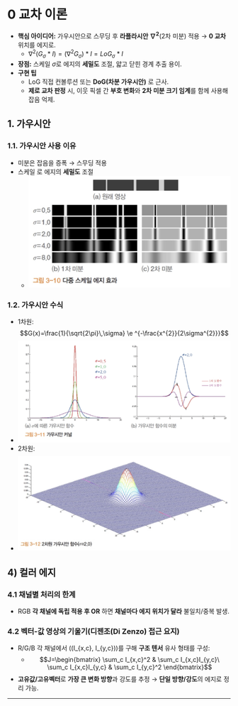# 0 교차 이론

- **핵심 아이디어:** 가우시안으로 스무딩 후 **라플라시안 $\nabla^2$**(2차 미분) 적용 → **0 교차** 위치를 에지로. 
	- $\nabla^2 (G_\sigma * I) = (\nabla^2 G_\sigma) * I = LoG_\sigma * I$
- **장점:** 스케일 $\sigma$로 에지의 **세밀도** 조절, 얇고 닫힌 경계 추출 용이.
- **구현 팁**
    - LoG 직접 컨볼루션 또는 **DoG(차분 가우시안)** 로 근사.
    - **제로 교차 판정** 시, 이웃 픽셀 간 **부호 변화**와 **2차 미분 크기 임계**를 함께 사용해 잡음 억제.

## 1. 가우시안
### 1.1. 가우시안 사용 이유

- 미분은 잡음을 증폭 → 스무딩 적용
- 스케일 로 에지의 **세밀도** 조절
	- ![](../../_image/2025-10-17-13-12-18.jpg)

### 1.2. 가우시안 수식

- 1차원: $$G(x)=\frac{1}{\sqrt{2\pi}\,\sigma} \e ^{-\frac{x^{2}}{2\sigma^{2}}}$$
- ![](../../_image/2025-10-17-13-13-38.jpg)
- 2차원: $$$$
- ![](../../_image/2025-10-17-13-13-45.jpg)


## 4) 컬러 에지

### 4.1 채널별 처리의 한계

- RGB **각 채널에 독립 적용 후 OR** 하면 **채널마다 에지 위치가 달라** 불일치/중복 발생.

### 4.2 벡터-값 영상의 기울기(디젠조(Di Zenzo) 접근 요지)

- R/G/B 각 채널에서 ((I_{x,c}, I_{y,c}))를 구해 **구조 텐서** 유사 형태를 구성: 
	- $$J=\begin{bmatrix}  
	    \sum_c I_{x,c}^2 & \sum_c I_{x,c}I_{y,c}\  
	    \sum_c I_{x,c}I_{y,c} & \sum_c I_{y,c}^2  
	    \end{bmatrix}$$
- **고유값/고유벡터**로 **가장 큰 변화 방향**과 강도를 추정 → **단일 방향/강도**의 에지로 정리 가능.

---

